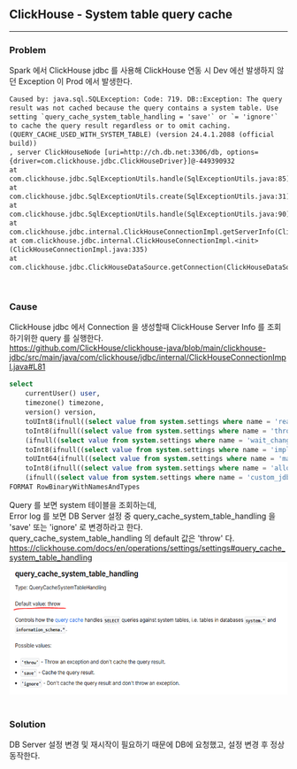 ## ClickHouse - System table query cache
 
---
### Problem
Spark 에서 ClickHouse jdbc 를 사용해 ClickHouse 연동 시 Dev 에선 발생하지 않던 Exception 이 Prod 에서 발생한다.
 ```
 Caused by: java.sql.SQLException: Code: 719. DB::Exception: The query result was not cached because the query contains a system table. Use setting `query_cache_system_table_handling = 'save'` or `= 'ignore'` to cache the query result regardless or to omit caching. (QUERY_CACHE_USED_WITH_SYSTEM_TABLE) (version 24.4.1.2088 (official build))
 , server ClickHouseNode [uri=http://ch.db.net:3306/db, options={driver=com.clickhouse.jdbc.ClickHouseDriver}]@-449390932
 at com.clickhouse.jdbc.SqlExceptionUtils.handle(SqlExceptionUtils.java:85)
 at com.clickhouse.jdbc.SqlExceptionUtils.create(SqlExceptionUtils.java:31)
 at com.clickhouse.jdbc.SqlExceptionUtils.handle(SqlExceptionUtils.java:90)
 at com.clickhouse.jdbc.internal.ClickHouseConnectionImpl.getServerInfo(ClickHouseConnectionImpl.java:131)
 at com.clickhouse.jdbc.internal.ClickHouseConnectionImpl.<init>(ClickHouseConnectionImpl.java:335)
 at com.clickhouse.jdbc.ClickHouseDataSource.getConnection(ClickHouseDataSource.java:46)
 ```
 <br/>

### Cause
ClickHouse jdbc 에서 Connection 을 생성할때 ClickHouse Server Info 를 조회하기위한 query 를 실행한다.  
https://github.com/ClickHouse/clickhouse-java/blob/main/clickhouse-jdbc/src/main/java/com/clickhouse/jdbc/internal/ClickHouseConnectionImpl.java#L81

 ```SQL
 select
     currentUser() user,
     timezone() timezone,
     version() version,
     toUInt8(ifnull((select value from system.settings where name = 'readonly'), '0')) as readonly,
     toInt8(ifnull((select value from system.settings where name = 'throw_on_unsupported_query_inside_transaction'), '-1')) as throw_on_unsupported_query_inside_transaction,
     (ifnull((select value from system.settings where name = 'wait_changes_become_visible_after_commit_mode'), '')) as wait_changes_become_visible_after_commit_mode,
     toInt8(ifnull((select value from system.settings where name = 'implicit_transaction'), '-1')) as implicit_transaction,
     toUInt64(ifnull((select value from system.settings where name = 'max_insert_block_size'), '0')) as max_insert_block_size,
     toInt8(ifnull((select value from system.settings where name = 'allow_experimental_lightweight_delete'), '-1')) as allow_experimental_lightweight_delete,
     (ifnull((select value from system.settings where name = 'custom_jdbc_config'), '')) as custom_jdbc_config
 FORMAT RowBinaryWithNamesAndTypes
 ```
Query 를 보면 system 테이블을 조회하는데,  
Error log 를 보면 DB Server 설정 중 query_cache_system_table_handling 을 'save' 또는 'ignore' 로 변경하라고 한다.  
query_cache_system_table_handling 의 default 값은 'throw' 다.  
https://clickhouse.com/docs/en/operations/settings/settings#query_cache_system_table_handling
<img src="../../docs/clickhouse-query-cache.png" width="600px" height="240px" />
<br/>
<br/>

### Solution
DB Server 설정 변경 및 재시작이 필요하기 때문에 DB에 요청했고, 설정 변경 후 정상 동작한다.
<br/>
<br/>
<br/>
